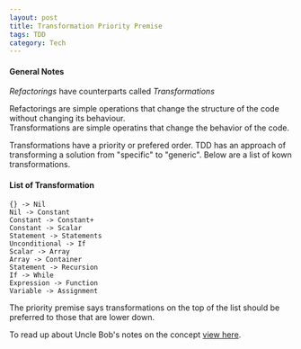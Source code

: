 ```yaml
---
layout: post
title: Transformation Priority Premise
tags: TDD
category: Tech
---
```

#### General Notes ####

*Refactorings* have counterparts called *Transformations*  

Refactorings are simple operations that change the structure of the code without changing its behaviour.  
Transformations are simple operatins that change the behavior of the code.  

Transformations have a priority or prefered order. TDD has an approach of transforming a solution from "specific" to "generic". Below are a list of kown transformations.

#### List of Transformation ####

~~~
{} -> Nil
Nil -> Constant
Constant -> Constant+
Constant -> Scalar
Statement -> Statements
Unconditional -> If
Scalar -> Array
Array -> Container
Statement -> Recursion
If -> While
Expression -> Function
Variable -> Assignment
~~~

The priority premise says transformations on the top of the list should be preferred to those that are lower down.

To read up about Uncle Bob's notes on the concept [view here](http://blog.8thlight.com/uncle-bob/2013/05/27/TheTransformationPriorityPremise.html).

